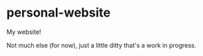 # personal-website
My website!

Not much else (for now), just a little ditty that's a work in progress.
